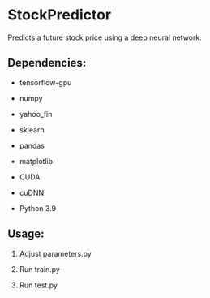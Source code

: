 # StockPredictor


Predicts a future stock price using a deep neural network.

## Dependencies:

* tensorflow-gpu

* numpy

* yahoo_fin

* sklearn

* pandas

* matplotlib

* CUDA

* cuDNN

* Python 3.9


## Usage:

1. Adjust parameters.py

2. Run train.py

3. Run test.py
